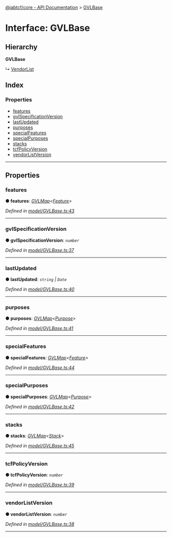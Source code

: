 [@iabtcf/core - API Documentation](../README.md) > [GVLBase](../interfaces/gvlbase.md)

# Interface: GVLBase

## Hierarchy

**GVLBase**

↳  [VendorList](vendorlist.md)

## Index

### Properties

* [features](gvlbase.md#features)
* [gvlSpecificationVersion](gvlbase.md#gvlspecificationversion)
* [lastUpdated](gvlbase.md#lastupdated)
* [purposes](gvlbase.md#purposes)
* [specialFeatures](gvlbase.md#specialfeatures)
* [specialPurposes](gvlbase.md#specialpurposes)
* [stacks](gvlbase.md#stacks)
* [tcfPolicyVersion](gvlbase.md#tcfpolicyversion)
* [vendorListVersion](gvlbase.md#vendorlistversion)

---

## Properties

<a id="features"></a>

###  features

**● features**: *[GVLMap](gvlmap.md)<[Feature](feature.md)>*

*Defined in [model/GVLBase.ts:43](https://github.com/chrispaterson/iabtcf-es/blob/c3b1466/modules/core/src/model/GVLBase.ts#L43)*

___
<a id="gvlspecificationversion"></a>

###  gvlSpecificationVersion

**● gvlSpecificationVersion**: *`number`*

*Defined in [model/GVLBase.ts:37](https://github.com/chrispaterson/iabtcf-es/blob/c3b1466/modules/core/src/model/GVLBase.ts#L37)*

___
<a id="lastupdated"></a>

###  lastUpdated

**● lastUpdated**: *`string` \| `Date`*

*Defined in [model/GVLBase.ts:40](https://github.com/chrispaterson/iabtcf-es/blob/c3b1466/modules/core/src/model/GVLBase.ts#L40)*

___
<a id="purposes"></a>

###  purposes

**● purposes**: *[GVLMap](gvlmap.md)<[Purpose](purpose.md)>*

*Defined in [model/GVLBase.ts:41](https://github.com/chrispaterson/iabtcf-es/blob/c3b1466/modules/core/src/model/GVLBase.ts#L41)*

___
<a id="specialfeatures"></a>

###  specialFeatures

**● specialFeatures**: *[GVLMap](gvlmap.md)<[Feature](feature.md)>*

*Defined in [model/GVLBase.ts:44](https://github.com/chrispaterson/iabtcf-es/blob/c3b1466/modules/core/src/model/GVLBase.ts#L44)*

___
<a id="specialpurposes"></a>

###  specialPurposes

**● specialPurposes**: *[GVLMap](gvlmap.md)<[Purpose](purpose.md)>*

*Defined in [model/GVLBase.ts:42](https://github.com/chrispaterson/iabtcf-es/blob/c3b1466/modules/core/src/model/GVLBase.ts#L42)*

___
<a id="stacks"></a>

###  stacks

**● stacks**: *[GVLMap](gvlmap.md)<[Stack](stack.md)>*

*Defined in [model/GVLBase.ts:45](https://github.com/chrispaterson/iabtcf-es/blob/c3b1466/modules/core/src/model/GVLBase.ts#L45)*

___
<a id="tcfpolicyversion"></a>

###  tcfPolicyVersion

**● tcfPolicyVersion**: *`number`*

*Defined in [model/GVLBase.ts:39](https://github.com/chrispaterson/iabtcf-es/blob/c3b1466/modules/core/src/model/GVLBase.ts#L39)*

___
<a id="vendorlistversion"></a>

###  vendorListVersion

**● vendorListVersion**: *`number`*

*Defined in [model/GVLBase.ts:38](https://github.com/chrispaterson/iabtcf-es/blob/c3b1466/modules/core/src/model/GVLBase.ts#L38)*

___

